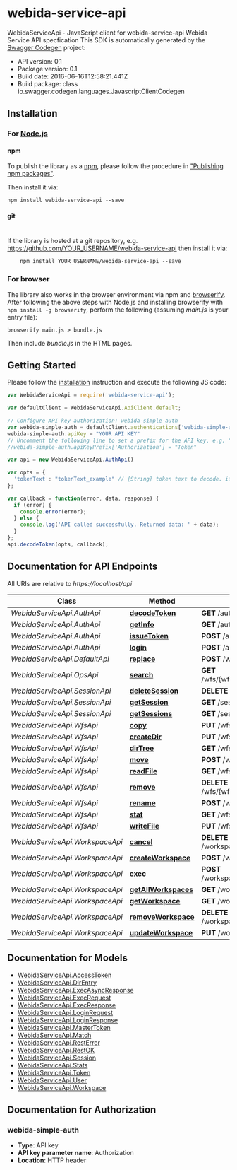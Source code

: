 # webida-service-api

WebidaServiceApi - JavaScript client for webida-service-api
Webida Service API specfication
This SDK is automatically generated by the [Swagger Codegen](https://github.com/swagger-api/swagger-codegen) project:

- API version: 0.1
- Package version: 0.1
- Build date: 2016-06-16T12:58:21.441Z
- Build package: class io.swagger.codegen.languages.JavascriptClientCodegen

## Installation

### For [Node.js](https://nodejs.org/)

#### npm

To publish the library as a [npm](https://www.npmjs.com/),
please follow the procedure in ["Publishing npm packages"](https://docs.npmjs.com/getting-started/publishing-npm-packages).

Then install it via:

```shell
npm install webida-service-api --save
```

#### git
#
If the library is hosted at a git repository, e.g.
https://github.com/YOUR_USERNAME/webida-service-api
then install it via:

```shell
    npm install YOUR_USERNAME/webida-service-api --save
```

### For browser

The library also works in the browser environment via npm and [browserify](http://browserify.org/). After following
the above steps with Node.js and installing browserify with `npm install -g browserify`,
perform the following (assuming *main.js* is your entry file):

```shell
browserify main.js > bundle.js
```

Then include *bundle.js* in the HTML pages.

## Getting Started

Please follow the [installation](#installation) instruction and execute the following JS code:

```javascript
var WebidaServiceApi = require('webida-service-api');

var defaultClient = WebidaServiceApi.ApiClient.default;

// Configure API key authorization: webida-simple-auth
var webida-simple-auth = defaultClient.authentications['webida-simple-auth'];
webida-simple-auth.apiKey = "YOUR API KEY"
// Uncomment the following line to set a prefix for the API key, e.g. "Token" (defaults to null)
//webida-simple-auth.apiKeyPrefix['Authorization'] = "Token"

var api = new WebidaServiceApi.AuthApi()

var opts = { 
  'tokenText': "tokenText_example" // {String} token text to decode. if not given, access token in request will be used
};

var callback = function(error, data, response) {
  if (error) {
    console.error(error);
  } else {
    console.log('API called successfully. Returned data: ' + data);
  }
};
api.decodeToken(opts, callback);

```

## Documentation for API Endpoints

All URIs are relative to *https://localhost/api*

Class | Method | HTTP request | Description
------------ | ------------- | ------------- | -------------
*WebidaServiceApi.AuthApi* | [**decodeToken**](docs/AuthApi.md#decodeToken) | **GET** /auth/token | 
*WebidaServiceApi.AuthApi* | [**getInfo**](docs/AuthApi.md#getInfo) | **GET** /auth/info | 
*WebidaServiceApi.AuthApi* | [**issueToken**](docs/AuthApi.md#issueToken) | **POST** /auth/token | 
*WebidaServiceApi.AuthApi* | [**login**](docs/AuthApi.md#login) | **POST** /auth/login | 
*WebidaServiceApi.DefaultApi* | [**replace**](docs/DefaultApi.md#replace) | **POST** /wfs/{wfsId}/ops/replace | 
*WebidaServiceApi.OpsApi* | [**search**](docs/OpsApi.md#search) | **GET** /wfs/{wfsId}/ops/search/{wfsPath} | 
*WebidaServiceApi.SessionApi* | [**deleteSession**](docs/SessionApi.md#deleteSession) | **DELETE** /sessions/{sessionId} | 
*WebidaServiceApi.SessionApi* | [**getSession**](docs/SessionApi.md#getSession) | **GET** /sessions/{sessionId} | 
*WebidaServiceApi.SessionApi* | [**getSessions**](docs/SessionApi.md#getSessions) | **GET** /sessions | 
*WebidaServiceApi.WfsApi* | [**copy**](docs/WfsApi.md#copy) | **PUT** /wfs/{wfsId}/any/{wfsPath} | 
*WebidaServiceApi.WfsApi* | [**createDir**](docs/WfsApi.md#createDir) | **PUT** /wfs/{wfsId}/dir/{wfsPath} | 
*WebidaServiceApi.WfsApi* | [**dirTree**](docs/WfsApi.md#dirTree) | **GET** /wfs/{wfsId}/dir/{wfsPath} | 
*WebidaServiceApi.WfsApi* | [**move**](docs/WfsApi.md#move) | **POST** /wfs/{wfsId}/dir/{wfsPath} | 
*WebidaServiceApi.WfsApi* | [**readFile**](docs/WfsApi.md#readFile) | **GET** /wfs/{wfsId}/file/{wfsPath} | 
*WebidaServiceApi.WfsApi* | [**remove**](docs/WfsApi.md#remove) | **DELETE** /wfs/{wfsId}/any/{wfsPath} | 
*WebidaServiceApi.WfsApi* | [**rename**](docs/WfsApi.md#rename) | **POST** /wfs/{wfsId}/file/{wfsPath} | 
*WebidaServiceApi.WfsApi* | [**stat**](docs/WfsApi.md#stat) | **GET** /wfs/{wfsId}/any/{wfsPath} | 
*WebidaServiceApi.WfsApi* | [**writeFile**](docs/WfsApi.md#writeFile) | **PUT** /wfs/{wfsId}/file/{wfsPath} | 
*WebidaServiceApi.WorkspaceApi* | [**cancel**](docs/WorkspaceApi.md#cancel) | **DELETE** /workspaces/{workspaceId}/exec | 
*WebidaServiceApi.WorkspaceApi* | [**createWorkspace**](docs/WorkspaceApi.md#createWorkspace) | **POST** /workspaces | 
*WebidaServiceApi.WorkspaceApi* | [**exec**](docs/WorkspaceApi.md#exec) | **POST** /workspaces/{workspaceId}/exec | 
*WebidaServiceApi.WorkspaceApi* | [**getAllWorkspaces**](docs/WorkspaceApi.md#getAllWorkspaces) | **GET** /workspaces | 
*WebidaServiceApi.WorkspaceApi* | [**getWorkspace**](docs/WorkspaceApi.md#getWorkspace) | **GET** /workspaces/{workspaceId} | 
*WebidaServiceApi.WorkspaceApi* | [**removeWorkspace**](docs/WorkspaceApi.md#removeWorkspace) | **DELETE** /workspaces/{workspaceId} | 
*WebidaServiceApi.WorkspaceApi* | [**updateWorkspace**](docs/WorkspaceApi.md#updateWorkspace) | **PUT** /workspaces/{workspaceId} | 


## Documentation for Models

 - [WebidaServiceApi.AccessToken](docs/AccessToken.md)
 - [WebidaServiceApi.DirEntry](docs/DirEntry.md)
 - [WebidaServiceApi.ExecAsyncResponse](docs/ExecAsyncResponse.md)
 - [WebidaServiceApi.ExecRequest](docs/ExecRequest.md)
 - [WebidaServiceApi.ExecResponse](docs/ExecResponse.md)
 - [WebidaServiceApi.LoginRequest](docs/LoginRequest.md)
 - [WebidaServiceApi.LoginResponse](docs/LoginResponse.md)
 - [WebidaServiceApi.MasterToken](docs/MasterToken.md)
 - [WebidaServiceApi.Match](docs/Match.md)
 - [WebidaServiceApi.RestError](docs/RestError.md)
 - [WebidaServiceApi.RestOK](docs/RestOK.md)
 - [WebidaServiceApi.Session](docs/Session.md)
 - [WebidaServiceApi.Stats](docs/Stats.md)
 - [WebidaServiceApi.Token](docs/Token.md)
 - [WebidaServiceApi.User](docs/User.md)
 - [WebidaServiceApi.Workspace](docs/Workspace.md)


## Documentation for Authorization


### webida-simple-auth

- **Type**: API key
- **API key parameter name**: Authorization
- **Location**: HTTP header

